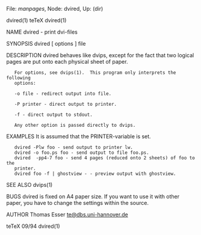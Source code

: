File: *manpages*,  Node: dvired,  Up: (dir)

dvired(1)                            teTeX                           dvired(1)



NAME
       dvired - print dvi-files

SYNOPSIS
       dvired [ options ] file

DESCRIPTION
       dvired  behaves  like dvips, except for the fact that two logical pages
       are put onto each physical sheet of paper.

       For options, see dvips(1).  This program only interprets the  following
       options:

       -o file - redirect output into file.

       -P printer - direct output to printer.

       -f - direct output to stdout.

       Any other option is passed directly to dvips.


EXAMPLES
       It is assumed that the PRINTER-variable is set.

       dvired -Plw foo - send output to printer lw.
       dvired -o foo.ps foo - send output to file foo.ps.
       dvired  -pp4-7 foo - send 4 pages (reduced onto 2 sheets) of foo to the
       printer.
       dvired foo -f | ghostview - - preview output with ghostview.


SEE ALSO
       dvips(1)

BUGS
       dvired is fixed on A4 paper size. If you want  to  use  it  with  other
       paper, you have to change the settings within the source.

AUTHOR
       Thomas Esser <te@dbs.uni-hannover.de>



teTeX                                09/94                           dvired(1)
